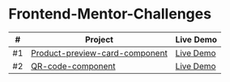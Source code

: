 # Frontend-Mentor-Challenges

| # | Project  | Live Demo |
| --- |---|---|
| #1 | [Product-preview-card-component](https://github.com/lashaarveladze/Frontend-Mentor-Challenges/tree/main/Product-preview-card-%20component)  | [Live Demo](https://lashaarveladze-productpreviewcard.vercel.app/) |
| #2 | [QR-code-component](https://github.com/lashaarveladze/Frontend-Mentor-Challenges/tree/main/qr-code-component-main)  | [Live Demo](https://lashaarveladze-qrcodecomponentmain.vercel.app/) |
